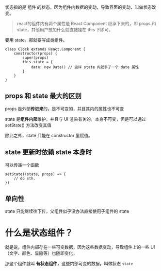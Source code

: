 状态指的是 组件 的状态，因为组件内数据的变动，导致界面的变动，叫做状态改变。

> react的组件内有两个属性是 React.Component 继承下来的，即 props 和 state，其他用户想加什么就直接挂在 this 下即可。

要用 state，那就要写成类组件。

``` JS
class Clock extends React.Component {
    constructor(props) {
        super(props)
        this.state = {
            date: new Date() // 这样 state 内就多了一个 date 属性
        }
    }
}
```

## props 和 state 最大的区别

props 是外部**传进来**的，是不可变的，并且其内的属性也不可变

state 是**组件内部**维护，并且与 UI 渲染有关的，本身不可变，但是可以通过 setState() 方法改变其值



除此之外，state 只能在 constructor 里赋值。

## state 更新时依赖 state 本身时

可以传递一个函数

``` JS
setState((state, props) => {
    // do sth.
})
```

## 单向性

state 只能继续往下传，父组件似乎没办法直接使用子组件的 state

# 什么是状态组件？

就是说，组件内部存在一些可变数据，因为这些数据变动，导致组件上的一些 UI（文字、颜色、显隐等）也随即变化，

那这个组件就叫 **有状态组件**，这些内部可变的数据，叫做状态 `state`